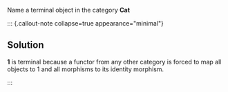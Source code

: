 
Name a terminal object in the category **Cat**

::: {.callout-note collapse=true appearance="minimal"}
## Solution
**1** is terminal because a functor from any other category is forced to map all objects to 1 and all morphisms to its identity morphism.

:::